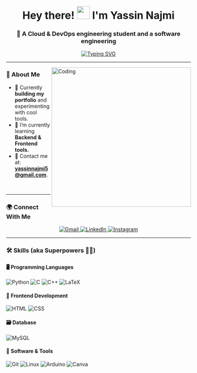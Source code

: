 <h1 align="center">Hey there! <img src="https://media.giphy.com/media/hvRJCLFzcasrR4ia7z/giphy.gif" width="35"> I'm Yassin Najmi</h1>

<h3 align="center">🚀 A Cloud & DevOps engineering student and a software engineering</h3>

<p align="center">
   <a href="https://git.io/typing-svg">
      <img src="https://readme-typing-svg.demolab.com?font=Fira+Code&pause=1000&color=F75C7E&center=true&vCenter=true&width=500&lines=Welcome+to+my+README!+%F0%9F%98%8E;Cloud+%26+DevOps+Engineering+Student+%E2%98%81%EF%B8%8F;UI%2FUX+Design+Lover+%F0%9F%8E%A8;Avid+Problem+Solver+%F0%9F%94%8E;Let's+Build+Cool+Stuff+Together!+%F0%9F%9A%80" alt="Typing SVG" />
   </a>
</p>

---

<img align="right" alt="Coding" width=" 380" src="https://media.giphy.com/media/qgQUggAC3Pfv687qPC/giphy.gif">

### 🧐 About Me
- 🔭 Currently **building my portfolio** and experimenting with cool tools.  
- 🌱 I’m currently learning **Backend & Frontend tools.**   
- 📨 Contact me at: **yassinnajmi5@gmail.com**.  


<br/>

---

### 🌍 Connect With Me
<p align="center">
   <a href="mailto:yassinnajmi5@gmail.com" target="_blank">
      <img src="https://img.shields.io/badge/-Gmail-EA4335?style=for-the-badge&logo=gmail&logoColor=white" alt="Gmail" />
   </a>
   <a href="https://www.linkedin.com/in/yassinnajmi" target="_blank">
      <img src="https://img.shields.io/badge/-LinkedIn-0A66C2?style=for-the-badge&logo=linkedin&logoColor=white" alt="LinkedIn" />
   </a>
   <a href="https://www.instagram.com/y.a.s.s.i.n.n.a.j.m.i" target="_blank">
      <img src="https://img.shields.io/badge/-Instagram-E4405F?style=for-the-badge&logo=instagram&logoColor=white" alt="Instagram" />
   </a>
</p>

---

### 🛠️ Skills (aka Superpowers 🦸‍♂️)

#### 🖥️ **Programming Languages**
<p>
   <img src="https://img.shields.io/badge/-Python-3776AB?style=for-the-badge&logo=python&logoColor=white" alt="Python" />
   <img src="https://img.shields.io/badge/-C-A8B9CC?style=for-the-badge&logo=c&logoColor=black" alt="C" />
   <img src="https://img.shields.io/badge/-C++-00599C?style=for-the-badge&logo=cplusplus&logoColor=white" alt="C++" />
   <img src="https://img.shields.io/badge/-LaTeX-008080?style=for-the-badge&logo=latex&logoColor=white" alt="LaTeX" />
</p>

#### 🎨 **Frontend Development**
<p>
   <img src="https://img.shields.io/badge/-HTML-E34F26?style=for-the-badge&logo=html5&logoColor=white" alt="HTML" />
   <img src="https://img.shields.io/badge/-CSS-1572B6?style=for-the-badge&logo=css3&logoColor=white" alt="CSS" />
</p>




#### 🗃️ **Database**
<p>
   <img src="https://img.shields.io/badge/-MySQL-4479A1?style=for-the-badge&logo=mysql&logoColor=white" alt="MySQL" />
</p>

#### 🔧 **Software & Tools**
<p>
   <img src="https://img.shields.io/badge/-Git-F05032?style=for-the-badge&logo=git&logoColor=white" alt="Git" />
   <img src="https://img.shields.io/badge/-Linux-FCC624?style=for-the-badge&logo=linux&logoColor=black" alt="Linux" />
   <img src="https://img.shields.io/badge/-Arduino-00979D?style=for-the-badge&logo=arduino&logoColor=white" alt="Arduino" />
   <img src="https://img.shields.io/badge/-Canva-00C4CC?style=for-the-badge&logo=canva&logoColor=white" alt="Canva" />
</p>

<!---
YNJ05/YNJ05 is a ✨ special ✨ repository because its `README.md` (this file) appears on your GitHub profile.
You can click the Preview link to take a look at your changes.
--->
